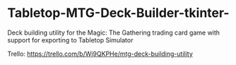 # Tabletop-MTG-Deck-Builder-tkinter-
Deck building utility for the Magic: The Gathering trading card game with support for exporting to Tabletop Simulator

Trello: https://trello.com/b/Wj9QKPHe/mtg-deck-building-utility

